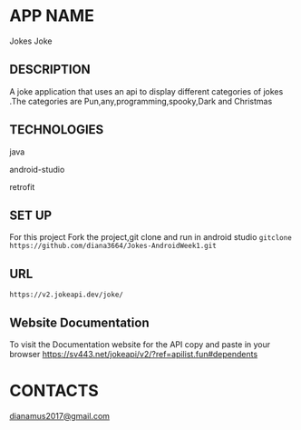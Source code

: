# APP NAME
Jokes Joke

## DESCRIPTION

A joke application that uses an api to display different categories of jokes .The categories are Pun,any,programming,spooky,Dark and Christmas


## TECHNOLOGIES 

java

android-studio

retrofit


## SET UP 

For this project Fork the project,git clone and run in android studio
`gitclone https://github.com/diana3664/Jokes-AndroidWeek1.git`

## URL

`https://v2.jokeapi.dev/joke/`
## Website Documentation
To visit the Documentation website for the API copy and paste in your browser 
https://sv443.net/jokeapi/v2/?ref=apilist.fun#dependents



# CONTACTS


dianamus2017@gmail.com
